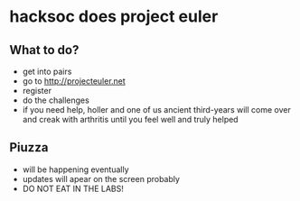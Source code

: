 # hacksoc does project euler

## What to do?

* get into pairs
* go to http://projecteuler.net
* register
* do the challenges
* if you need help, holler and one of us ancient third-years will come 
over and creak with arthritis until you feel well and truly helped

## Piuzza

* will be happening eventually
* updates will apear on the screen probably
* DO NOT EAT IN THE LABS!

